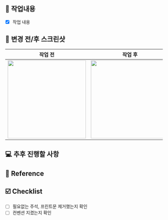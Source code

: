 ## 📝 작업내용
<!-- 작업 내용과 이미지를 첨부해주세요. -->
- [x] 작업 내용


## 📸 변경 전/후 스크린샷
<!-- (+스크린샷)이 있다면 적어주세요. 없으면 지워주세요-->
|작업 전|작업 후|
|:---:|:---:|
|<img width="250" src="">|<img width="250" src="">|


## 💻 추후 진행할 사항
<!-- 추후에 진행할 사항들에 대해 적어주세요. -->


## 🔗 Reference
<!-- 참고한 자료를 작성해주세요 -->


## ☑️ Checklist
- [ ] 필요없는 주석, 프린트문 제거했는지 확인
- [ ] 컨벤션 지켰는지 확인
